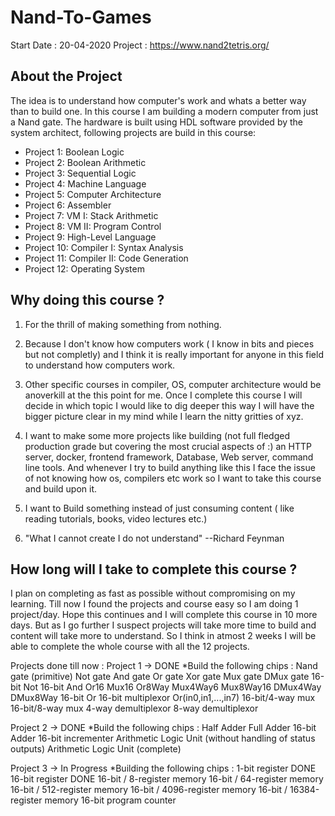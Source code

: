 # Nand-To-Games
  Start Date : 20-04-2020
  Project : https://www.nand2tetris.org/

## About the Project
The idea is to understand how computer's work and whats a better way than to build one. In this course I am building a modern computer from just a Nand gate. The hardware is built using HDL
software provided by the system architect, following projects are build in this course:

* Project 1: Boolean Logic
* Project 2: Boolean Arithmetic
* Project 3: Sequential Logic
* Project 4: Machine Language
* Project 5: Computer Architecture
* Project 6: Assembler
* Project 7: VM I: Stack Arithmetic
* Project 8: VM II: Program Control
* Project 9: High-Level Language
* Project 10: Compiler I: Syntax Analysis
* Project 11: Compiler II: Code Generation
* Project 12: Operating System

## Why doing this course ?

1. For the thrill of making something from nothing.

2. Because I don't know how computers work ( I know in bits and pieces but not completly) and I think it is really important for anyone in this field to understand how computers work. 

3. Other specific courses in compiler, OS, computer architecture would be anoverkill at the this point for me. Once I complete this course I will decide in which topic I would like to dig deeper this way I will have the bigger picture clear in my mind while I learn the nitty gritties of xyz.

4. I want to make some more projects like building (not full fledged production grade but covering the most crucial aspects of :) an HTTP server, docker, frontend framework, Database, Web server, command line tools. And whenever I try to build anything like this I face the issue of not knowing how os, compilers etc work so I want to take this course and build upon it.

5. I want to Build something instead of just consuming content ( like reading tutorials, books, video lectures etc.)

6. "What I cannot create I do not understand"     --Richard Feynman

## How long will I take to complete this course ?

I plan on completing as fast as possible without compromising on my learning. Till now I found the projects and course easy so I am doing 1 project/day. Hope this continues and I will complete this course in 10 more days. But as I go further I suspect projects will take more time to build and content will take more to understand. So I think in atmost 2 weeks I will be able to complete the whole course with all the 12 projects.

Projects done till now :
Project 1 -> DONE
    *Build the following chips : 
        Nand gate (primitive)
        Not gate
        And gate
        Or gate
        Xor gate
        Mux gate
        DMux gate
        16-bit Not
        16-bit And
        Or16
        Mux16
        Or8Way
        Mux4Way6
        Mux8Way16
        DMux4Way
        DMux8Way
        16-bit Or
        16-bit multiplexor
        Or(in0,in1,...,in7)
        16-bit/4-way mux
        16-bit/8-way mux
        4-way demultiplexor
        8-way demultiplexor

Project 2 -> DONE
    *Build the following chips : 
        Half Adder
        Full Adder
        16-bit Adder
        16-bit incrementer
        Arithmetic Logic Unit (without handling of status outputs)
        Arithmetic Logic Unit (complete)

Project 3 -> In Progress
    *Building the following chips :
        1-bit register                   DONE
        16-bit register                  DONE
        16-bit / 8-register memory
        16-bit / 64-register memory
        16-bit / 512-register memory
        16-bit / 4096-register memory
        16-bit / 16384-register memory
        16-bit program counter






